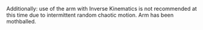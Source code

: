 Additionally: use of the arm with Inverse Kinematics is not recommended at this time due to intermittent random chaotic motion. Arm has been mothballed. 
